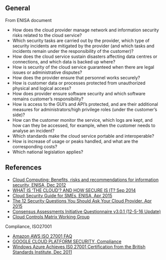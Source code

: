 

## General

From ENISA document

* How does the cloud provider manage network and information security risks related to the cloud service?
* Which security tasks are carried out by the provider, which type of security incidents are mitigated by the provider (and which tasks and incidents remain under the responsibility of the customer)?
* How does the cloud service sustain disasters affecting data centres or connections, and which data is backed up where?
* How is security of the cloud service guaranteed when there are legal issues or administrative disputes?
* How does the provider ensure that personnel works securely?
* How is customer data or processes protected from unauthorized physical and logical access?
* How does provider ensure software security and which software remains customer’s responsibility?
* How is access to the GUI’s and API’s protected, and are their additional measures for administrators/high privilege roles (under the customer’s side)?
* How can the customer monitor the service, which logs are kept, and how can they be accessed, for example, when the customer needs to analyse an incident?
* Which standards make the cloud service portable and interoperable?
* How is increase of usage or peaks handled, and what are the corresponding costs?
* Which national legislation applies?

## References

* [Cloud Computing: Benefits, risks and recommendations for information security, ENISA, Dec 2012](https://resilience.enisa.europa.eu/cloud-security-and-resilience/publications/cloud-computing-benefits-risks-and-recommendations-for-information-security/view)
* [WHAT IS ‘THE CLOUD’? AND HOW SECURE IS IT? Sep 2014](https://www.motorolasolutions.com/en_us/communities/fresh-ideas.entry.html/2014/09/25/what_is_the_cloud-ZtNZ.html)
* [Cloud Security Guide for SMEs, ENISA, Apr 2015](https://www.enisa.europa.eu/publications/cloud-security-guide-for-smes)
* [The 12 Security Questions You Should Ask Your Cloud Provider, Apr 2015](http://blogs.intralinks.com/collaborista/2015/04/the-12-security-questions-you-should-ask-your-cloud-provider/)
* [Consensus Assessments Initiative Questionnaire v3.0.1 (12-5-16 Update)](https://cloudsecurityalliance.org/download/consensus-assessments-initiative-questionnaire-v3-0-1/)
* [Cloud Controls Matrix Working Group](https://cloudsecurityalliance.org/group/cloud-controls-matrix/)

Compliance, ISO27001

* [Amazon AWS ISO 27001 FAQ](https://aws.amazon.com/compliance/iso-27001-faqs/)
* [GOOGLE CLOUD PLATFORM SECURITY, Compliance](https://cloud.google.com/security/compliance)
* [Windows Azure Achieves IS0 27001 Certification from the British Standards Institute, Dec 2011](https://azure.microsoft.com/en-us/blog/windows-azure-achieves-is0-27001-certification-from-the-british-standards-institute/)
